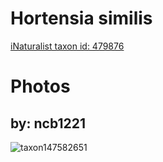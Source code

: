 
Hortensia similis
=================
  
[iNaturalist taxon id: 479876](https://www.inaturalist.org/taxa/479876)
# Photos

## by: ncb1221
  
![taxon147582651](https://inaturalist-open-data.s3.amazonaws.com/photos/158122830/medium.jpeg)